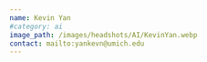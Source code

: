 ```yaml
---
name: Kevin Yan
#category: ai
image_path: /images/headshots/AI/KevinYan.webp
contact: mailto:yankevn@umich.edu
---
```


